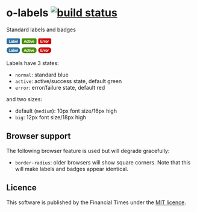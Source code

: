 o-labels [![build status](https://travis-ci.org/Financial-Times/o-labels.svg)](https://travis-ci.org/Financial-Times/o-labels)
===

Standard labels and badges

<img alt="screenshot" src="screenshot.png" width="120">

Labels have 3 states:

 - `normal`: standard blue
 - `active`: active/success state, default green
 - `error`: error/failure state, default red

and two sizes:

 - default (`medium`): 10px font size/16px high
 - `big`: 12px font size/18px high

Browser support
---

The following browser feature is used but will degrade gracefully:

 - `border-radius`: older browsers will show square corners. Note that this will make labels and badges appear identical.

Licence
---
This software is published by the Financial Times under the [MIT licence](http://opensource.org/licenses/MIT).
